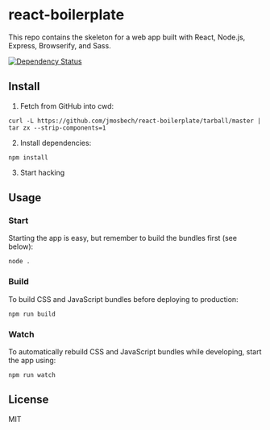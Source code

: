 # react-boilerplate
This repo contains the skeleton for a web app built with React, Node.js, Express, Browserify, and Sass.

[![Dependency Status](https://david-dm.org/jmosbech/react-boilerplate.svg)](https://david-dm.org/jmosbech/react-boilerplate)

## Install

1) Fetch from GitHub into cwd:
```
curl -L https://github.com/jmosbech/react-boilerplate/tarball/master | tar zx --strip-components=1
```

2) Install dependencies:
```
npm install
```

3) Start hacking

## Usage

### Start
Starting the app is easy, but remember to build the bundles first (see below):

```
node .
```

### Build
To build CSS and JavaScript bundles before deploying to production:

```
npm run build
```

### Watch
To automatically rebuild CSS and JavaScript bundles while developing, start the app using:

```
npm run watch
```

## License
MIT
